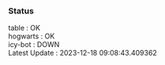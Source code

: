### Status


table : OK  
hogwarts : OK  
icy-bot : DOWN  
Latest Update : 2023-12-18 09:08:43.409362
